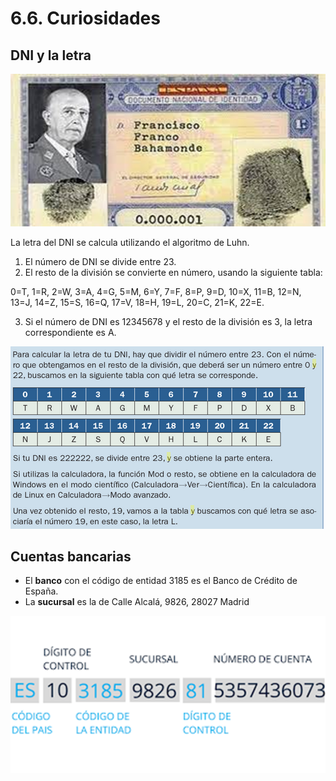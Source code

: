 # 6.6. Curiosidades

## DNI y la letra

![imagen](img/2022-11-25-17-38-04.png)

La letra del DNI se calcula utilizando el algoritmo de Luhn.

1. El número de DNI se divide entre 23.
2. El resto de la división se convierte en número, usando la siguiente tabla:

0=T, 1=R, 2=W, 3=A, 4=G, 5=M, 6=Y, 7=F, 8=P, 9=D, 10=X, 11=B, 12=N, 13=J, 14=Z, 15=S, 16=Q, 17=V, 18=H, 19=L, 20=C, 21=K, 22=E.

3. Si el número de DNI es 12345678 y el resto de la división es 3, la letra correspondiente es A.

![imagen](img/2022-11-25-17-37-58.png)

## Cuentas bancarias

- El **banco** con el código de entidad 3185 es el Banco de Crédito de España.
- La **sucursal** es la de Calle Alcalá, 9826, 28027 Madrid

![imagen](img/2022-11-25-17-37-47.png)